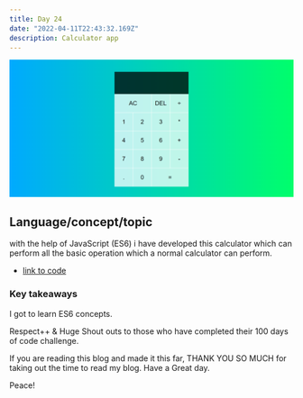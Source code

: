 ```yaml
---
title: Day 24
date: "2022-04-11T22:43:32.169Z"
description: Calculator app
---
```



![coding](./output.png)

## Language/concept/topic

with the help of JavaScript (ES6) i have developed this calculator which can perform all the basic operation which a normal calculator can perform.

- [link to code](https://github.com/jay-2000/jsMiniProjects/tree/main/calculator)


### Key takeaways

I got to learn ES6 concepts.




Respect++ & Huge Shout outs to those who have completed their 100 days of code challenge.

If you are reading this blog and made it this far, THANK YOU SO MUCH for taking out the time to read my blog. Have a Great day.

Peace!